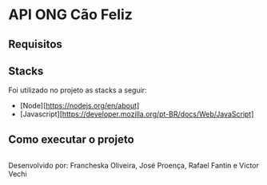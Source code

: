 <div>

# API ONG Cão Feliz
<p>

</p>

## Requisitos
<p>

</p>

## Stacks

Foi utilizado no projeto as stacks a seguir:

- [Node][https://nodejs.org/en/about]
- [Javascript][https://developer.mozilla.org/pt-BR/docs/Web/JavaScript]


## Como executar o projeto
```bash

```
Desenvolvido por: Francheska Oliveira, José Proença, Rafael Fantin e Victor Vechi
</div>